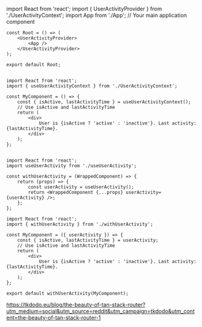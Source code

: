 
   import React from 'react';
    import { UserActivityProvider } from './UserActivityContext';
    import App from './App'; // Your main application component

    const Root = () => (
        <UserActivityProvider>
            <App />
        </UserActivityProvider>
    );

    export default Root;


    import React from 'react';
    import { useUserActivityContext } from './UserActivityContext';

    const MyComponent = () => {
        const { isActive, lastActivityTime } = useUserActivityContext();
        // Use isActive and lastActivityTime
        return (
            <div>
                User is {isActive ? 'active' : 'inactive'}. Last activity: {lastActivityTime}.
            </div>
        );
    };


    import React from 'react';
    import useUserActivity from './useUserActivity';

    const withUserActivity = (WrappedComponent) => {
        return (props) => {
            const userActivity = useUserActivity();
            return <WrappedComponent {...props} userActivity={userActivity} />;
        };
    };

    import React from 'react';
    import { withUserActivity } from './withUserActivity';

    const MyComponent = ({ userActivity }) => {
        const { isActive, lastActivityTime } = userActivity;
        // Use isActive and lastActivityTime
        return (
            <div>
                User is {isActive ? 'active' : 'inactive'}. Last activity: {lastActivityTime}.
            </div>
        );
    };

    export default withUserActivity(MyComponent);

https://tkdodo.eu/blog/the-beauty-of-tan-stack-router?utm_medium=social&utm_source=reddit&utm_campaign=tkdodo&utm_content=the-beauty-of-tan-stack-router-1

